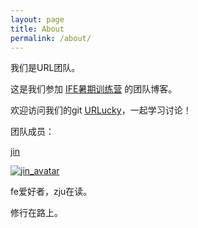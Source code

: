 ```yaml
---
layout: page
title: About
permalink: /about/
---
```

我们是URL团队。

这是我们参加 [IFE暑期训练营](https://github.com/baidu-ife/ife/tree/master/2015_summer) 的团队博客。

欢迎访问我们的git [URLucky](https://github.com/urlucky)，一起学习讨论！

团队成员：

[jin](https://github.com/jin5354)

[![jin_avatar](https://avatars1.githubusercontent.com/u/6868950?v=3&u=f3adfebb32be25452db9f039c655ac4ac58d560a&s=140)](http://www.404forest.com/)

fe爱好者，zju在读。

修行在路上。